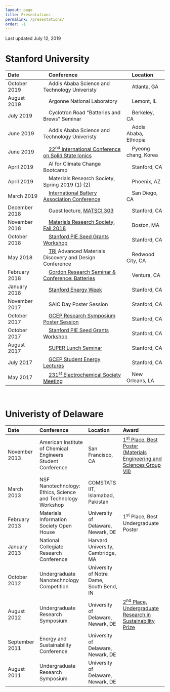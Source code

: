 ```yaml
---
layout: page
title: Presentations
permalink: /presentations/
order: -1
---
```


Last updated July 12, 2019

# Stanford University

|  Date | &nbsp; &nbsp; Conference | &nbsp; &nbsp; Location |
| :-----------    |  :-----------------       | :-------- |
| October 2019    |  &nbsp; &nbsp; Addis Ababa Science and Technology Univeristy |  &nbsp; &nbsp; Atlanta, GA |
| August 2019    |  &nbsp; &nbsp; Argonne National Laboratory |  &nbsp; &nbsp; Lemont, IL |
| July 2019    |  &nbsp; &nbsp; Cyclotron Road "Batteries and Brews" Seminar |  &nbsp; &nbsp; Berkeley, CA |
| June 2019    |  &nbsp; &nbsp; Addis Ababa Science and Technology Univeristy |  &nbsp; &nbsp; Addis Ababa, Ethiopia |
| June 2019    |  &nbsp; &nbsp; [22<sup>nd</sup> International Conference on Solid State Ionics](http://ssi-22.org/?page_id=2123) |  &nbsp; &nbsp; Pyeong chang, Korea |
| April 2019    |  &nbsp; &nbsp; AI for Climate Change Bootcamp | &nbsp; &nbsp; Stanford, CA |
| April 2019    |  &nbsp; &nbsp; Materials Research Society, Spring 2019 [(1)](https://www.mrs.org/spring2019/symposium-sessions/symposium-sessions-detail?code=ES03) [(2)](https://www.mrs.org/spring2019/symposium-sessions/symposium-sessions-detail?code=GI01) | &nbsp; &nbsp; Phoenix, AZ |
| March 2019    |  &nbsp; &nbsp; [International Battery Association Conference](https://ecs.confex.com/ecs/iba2019/webprogram/Paper117948.html) | &nbsp; &nbsp; San Diego, CA |
| December 2018    |  &nbsp; &nbsp; Guest lecture, [MATSCI 303](https://explorecourses.stanford.edu/search?q=MATSCI+303&view=catalog&page=0&filter-coursestatus-Active=on&collapse=&academicYear=20182019) | &nbsp; &nbsp; Stanford, CA |
| November 2018    |  &nbsp; &nbsp; [Materials Research Society, Fall 2018](https://www.mrs.org/fall-2018-symposium-sessions/symposium-sessions-detail?code=GI01) | &nbsp; &nbsp; Boston, MA |
| October 2018    |  &nbsp; &nbsp; [Stanford PIE Seed Grants Workshop](https://energy.stanford.edu/research/seed-grants) | &nbsp; &nbsp; Stanford, CA |
| May 2018    |  &nbsp; &nbsp; [TRI](https://www.tri.global/research/) Advanced Materials Discovery and Design Conference | &nbsp; &nbsp; Redwood City, CA |
| February 2018    |  &nbsp; &nbsp; [Gordon Research Seminar & Conference: Batteries](https://www.grc.org/batteries-grs-conference/2018/) | &nbsp; &nbsp; Ventura, CA |
| January 2018    |  &nbsp; &nbsp; [Stanford Energy Week](http://www.stanfordenergyweek.com) | &nbsp; &nbsp; Stanford, CA |
| November 2017    |  &nbsp; &nbsp; SAIC Day Poster Session | &nbsp; &nbsp; Stanford, CA |
| October 2017    |  &nbsp; &nbsp; [GCEP Research Symposium Poster Session](https://gcepsymposium.stanford.edu) | &nbsp; &nbsp; Stanford, CA |
| October 2017    |  &nbsp; &nbsp; [Stanford PIE Seed Grants Workshop](https://energy.stanford.edu/research/seed-grants) | &nbsp; &nbsp; Stanford, CA |
| August 2017    |  &nbsp; &nbsp; [SUPER Lunch Seminar](https://energy.stanford.edu/research/research-opportunities/super) | &nbsp; &nbsp; Stanford, CA |
| July 2017    |  &nbsp; &nbsp; [GCEP Student Energy Lectures](http://gcep.stanford.edu/outreach/studentactivities_abstracts2017.html#july31) | &nbsp; &nbsp; Stanford, CA |
| May 2017    |  &nbsp; &nbsp; [231<sup>st</sup> Electrochemical Society Meeting](http://ma.ecsdl.org/content/MA2017-01/1/104.short) | &nbsp; &nbsp; New Orleans, LA |

<!--
<table style="width:100%">
  <thead>
    <tr>
      <th>Date</th>
      <th>Conference</th>
      <th>Location</th>
    </tr>
  </thead>
  <tbody>
    <tr>
      <td style="text-align:left">December 2018</td>
      <td style="text-align:center">Guest lecture, <a href="https://explorecourses.stanford.edu/search?q=MATSCI+303&view=catalog&page=0&filter-coursestatus-Active=on&collapse=&academicYear=20182019">
      MATSCI 303</a></td>
      <td style="text-align:center">Stanford, CA</td>
    </tr>
    <tr>
      <td style="text-align:left">November 2018</td>
      <td style="text-align:center"><a href="https://www.mrs.org/fall-2018-symposium-sessions/symposium-sessions-detail?code=GI01">
      Materials Research Society, Fall 2018</a></td>
      <td style="text-align:center">Boston, MA</td>
    </tr>
    <tr>
      <td style="text-align:center">October 2018</td>
      <td style="text-align:center"><a href="https://energy.stanford.edu/research/seed-grants">
      Stanford Precourt Institute for Energy Seed Grants Annual Workshop</a></td>
      <td style="text-align:center">Stanford, CA</td>
    </tr>
    <tr>
      <td style="text-align:center">February 2018</td>
      <td style="text-align:center"><a href="https://www.grc.org/batteries-grs-conference/2018/">
      Gordon Research Seminar & Conference: Batteries</a></td>
      <td style="text-align:center">Ventura, CA</td>
    </tr>
  	<tr>
  	  <td style="text-align:center">January 2018</td>
  	  <td style="text-align:center"><a href="http://www.stanfordenergyweek.com">
      Stanford Energy Week</a></td>
  	  <td style="text-align:center">Stanford, CA</td>
  	</tr>
  	<tr>
  	  <td style="text-align:center">November 2017</td>
  	  <td style="text-align:center">SAIC Day Poster Session</td>
  	  <td style="text-align:center">Stanford, CA</td>
  	</tr>
  	<tr>
  	  <td style="text-align:center">October 2017</td>
  	  <td style="text-align:center"> <a href="https://gcepsymposium.stanford.edu">
      GCEP Research Symposium Poster Session</a> </td>
  	  <td style="text-align:center">Stanford, CA</td>
  	</tr>
    <tr>
      <td style="text-align:center">October 2017</td>
      <td style="text-align:center"> <a href="https://energy.stanford.edu/research/seed-grants">
      Stanford Precourt Institute for Energy Seed Grants Annual Workshop</a> </td>
      <td style="text-align:center">Stanford, CA</td>
    </tr>
    <tr>
      <td style="text-align:center">August 2017</td>
      <td style="text-align:center"> <a href="https://energy.stanford.edu/research/research-opportunities/super">
      SUPER Lunch Seminar</a> </td>
      <td style="text-align:center">Stanford, CA</td>
    </tr>
  	<tr>
  	  <td style="text-align:center">July 2017</td>
  	  <td style="text-align:center"> <a href="http://gcep.stanford.edu/outreach/studentactivities_abstracts2017.html#july31">GCEP Student Energy Lectures</a> </td>
  	  <td style="text-align:center">Stanford, CA</td>
  	</tr>
    <tr>
      <td style="text-align:center">May 2017</td>
      <td style="text-align:center"><a href="http://ma.ecsdl.org/content/MA2017-01/1/104.short">231<sup>st</sup> Electrochemical Society Meeting</a> </td>
      <td style="text-align:center">New Orleans, LA</td>
    </tr>
  </tbody>
</table>
-->

<br>

# Univeristy of Delaware

|    Date          |       Conference           |  Location  | Award |
| :-----------    |  :-----------------       | :-------- | :-- |
| November 2013    |  American Institute of Chemical Engineers Student Conference | San Francisco, CA | [1<sup>st</sup> Place, Best Poster (Materials Engineering and Sciences Group VII)](http://www.aiche.org/conferences/annual-aiche-student-conference/2013/events/2013-undergraduate-student-poster-competition) |
| March 2013    |  NSF Nanotechnology: Ethics, Science and Technology Workshop | COMSTATS IIT, Islamabad, Pakistan |  |
| February 2013    |  Materials Information Society Open House | University of Delaware, Newark, DE | 1<sup>st</sup> Place, Best Undergraduate Poster |
| January 2013    |  National Collegiate Research Conference | Harvard University, Cambridge, MA | |
| October 2012    |  Undergraduate Nanotechnology Competition | University of Notre Dame, South Bend, IN |  |
| August 2012    |  Undergraduate Research Symposium | University of Delaware, Newark, DE | [2<sup>nd</sup> Place, Undergraduate Research in Sustainability Prize](http://www.udel.edu/udaily/2013/aug/undergraduate-symposium-081412.html) |
| September 2011    |  Energy and Sustainability Conference | University of Delaware, Newark, DE |  |
| August 2011    |  Undergraduate Research Symposium | University of Delaware, Newark, DE |  |

<br>
